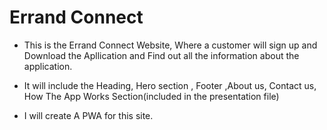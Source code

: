 # Errand Connect

- This is the Errand Connect Website, Where a customer will sign up and Download the Apllication and Find out all the information about the application. 

- It will include the Heading, Hero section , Footer ,About us, Contact us, How The App Works Section(included in the presentation file)

- I will create A PWA for this site. 